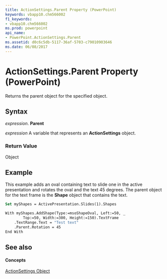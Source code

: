 ```yaml
---
title: ActionSettings.Parent Property (PowerPoint)
keywords: vbapp10.chm566002
f1_keywords:
- vbapp10.chm566002
ms.prod: powerpoint
api_name:
- PowerPoint.ActionSettings.Parent
ms.assetid: d0c6c5db-5117-36af-5703-c79010903646
ms.date: 06/08/2017
---
```



# ActionSettings.Parent Property (PowerPoint)

Returns the parent object for the specified object.


## Syntax

 _expression_. **Parent**

 _expression_ A variable that represents an **ActionSettings** object.


### Return Value

Object


## Example

This example adds an oval containing text to slide one in the active presentation and rotates the oval and the text 45 degrees. The parent object for the text frame is the  **Shape** object that contains the text.


```vb
Set myShapes = ActivePresentation.Slides(1).Shapes

With myShapes.AddShape(Type:=msoShapeOval, Left:=50, _
        Top:=50, Width:=300, Height:=150).TextFrame
    .TextRange.Text = "Test text"
    .Parent.Rotation = 45
End With
```


## See also


#### Concepts


[ActionSettings Object](PowerPoint.ActionSettings.md)

